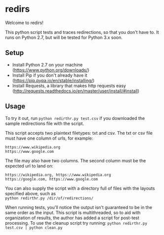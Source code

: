 # redirs

Welcome to redirs!

This python script tests and traces redirections, so that you don't have to. It runs on Python 2.7, but will be tested for Python 3.x soon.

Setup 
-----

* Install Python 2.7 on your machine (https://www.python.org/downloads/)
* Install Pip if you don't already have it (https://pip.pypa.io/en/stable/installing/)
* Install Requests, a library that makes http requests easy (http://requests.readthedocs.io/en/master/user/install/#install)

Usage
-----

To try it out, run `python redirthr.py test.csv` if you downloaded the sample redirections file with the script. <br>

This script accepts two plaintext filetypes: txt and csv. The txt or csv file must have one column of urls, for example:

`https://www.wikipedia.org` <br>
`https://www.google.com` <br>

The file may also have two columns. The second column must be the expected url to land on:

`https://wikipedia.org, https://www.wikipedia.org` <br>
`https://google.com, https://www.google.com` <br>

You can also supply the script with a directory full of files with the layouts specified above, such as <br>
`python redirthr.py /dir/of/redirections/`

When running tests, you'll notice the output isn't guaranteed to be in the same order as the input. This script is multithreaded, so to aid with organization of results, the author has added a script for post-test processing. To use the cleanup script try running:
`python redirthr.py test.csv | python clean.py`
